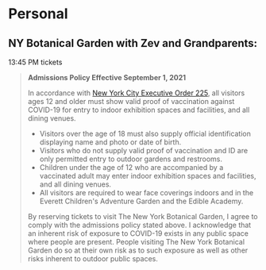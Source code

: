 # Personal

## NY Botanical Garden with Zev and Grandparents:
13:45 PM tickets

> **Admissions Policy Effective September 1, 2021**  
> 
>   
> In accordance with [New York City Executive Order 225](https://www1.nyc.gov/office-of-the-mayor/news/225-001/emergency-executive-order-225), all visitors ages 12 and older must show valid proof of vaccination against COVID-19 for entry to indoor exhibition spaces and facilities, and all dining venues.
> 
> -   Visitors over the age of 18 must also supply official identification displaying name and photo or date of birth. 
> -   Visitors who do not supply valid proof of vaccination and ID are only permitted entry to outdoor gardens and restrooms.
> -   Children under the age of 12 who are accompanied by a vaccinated adult may enter indoor exhibition spaces and facilities, and all dining venues.
> -   All visitors are required to wear face coverings indoors and in the Everett Children's Adventure Garden and the Edible Academy.
> 
> By reserving tickets to visit The New York Botanical Garden, I agree to comply with the admissions policy stated above. I acknowledge that an inherent risk of exposure to COVID-19 exists in any public space where people are present. People visiting The New York Botanical Garden do so at their own risk as to such exposure as well as other risks inherent to outdoor public spaces.